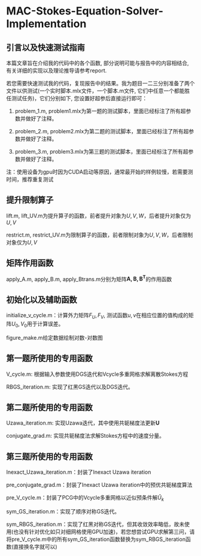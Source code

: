 # MAC-Stokes-Equation-Solver-Implementation

## 引言以及快速测试指南

本篇文章旨在介绍我的代码中的各个函数, 部分说明可能与报告中的内容相结合, 有关详细的实现以及理论推导请参考report.

若您需要快速测试我的代码，复现报告中的结果。我为题目一二三分别准备了两个文件以供测试(一个实时脚本.mlx文件，一个脚本.m文件,
它们中任意一个都能胜任测试任务)，它们分别如下,
您设置好超参后直接运行即可：

1.  problem_1.m,
    problem1.mlx为第一题的测试脚本，里面已经标注了所有超参数并做好了注释。

2.  problem_2.m,
    problem2.mlx为第二题的测试脚本，里面已经标注了所有超参数并做好了注释。

3.  problem_3.m,
    problem3.mlx为第三题的测试脚本，里面已经标注了所有超参数并做好了注释。

注：使用设备为gpu时因为CUDA启动等原因，通常最开始的样例较慢，若需要测时间，推荐重复测试

## 提升限制算子

lift.m, lift_UV.m为提升算子的函数，前者提升对象为$U, V, W$，后者提升对象仅为$U, V$

restrict.m, restrict_UV.m为限制算子的函数，前者限制对象为$U, V, W$，后者限制对象仅为$U, V$

## 矩阵作用函数

apply\_A.m, apply\_B.m, apply\_Btrans.m分别为矩阵$\mathbf{A, B, B^T}$的作用函数

## 初始化以及辅助函数

initialize_v\_cycle.m：计算外力矩阵$F_U,F_V$,
测试函数$u, v$在相应位置的值构成的矩阵$U_0, V_0$用于计算误差。

figure_make.m给定数据绘制对数-对数图

## 第一题所使用的专用函数

V_cycle.m: 根据输入参数使用DGS迭代和Vcycle多重网格求解离散Stokes方程

RBGS_iteration.m: 实现了红黑GS迭代以及DGS迭代。

## 第二题所使用的专用函数

Uzawa_iteration.m: 实现Uzawa迭代，其中使用共轭梯度法更新$\mathbf{U}$

conjugate_grad.m: 实现共轭梯度法求解Stokes方程中的速度分量。

## 第三题所使用的专用函数

Inexact_Uzawa_iteration.m：封装了Inexact Uzawa iteration

pre_conjugate_grad.m：封装了Inexact Uzawa iteration中的预优共轭梯度算法

pre_V\_cycle.m：封装了PCG中的Vcycle多重网格以近似预条件解$\hat{U}_k$

sym_GS_iteration.m：实现了顺序对称GS迭代。

sym_RBGS_iteration.m：实现了红黑对称GS迭代，但其收敛效率略低，故未使用(也没有针对优化如只对细网格使用GPU加速)，若您想尝试GPU求解第三问，请将pre_V\_cycle.m中的所有sym_GS_iteration函数替换为sym_RBGS_iteration函数(直接换名字就可以)
